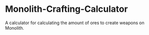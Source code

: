 # Monolith-Crafting-Calculator
A calculator for calculating the amount of ores to create weapons on Monolith.
